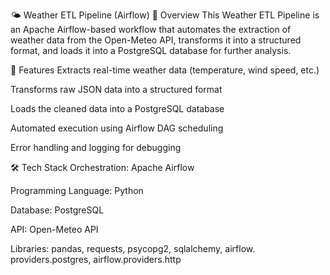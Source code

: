🌤️ Weather ETL Pipeline (Airflow)
📌 Overview
This Weather ETL Pipeline is an Apache Airflow-based workflow that automates the extraction of weather data from the Open-Meteo API, transforms it into a structured format, and loads it into a PostgreSQL database for further analysis.

🚀 Features
Extracts real-time weather data (temperature, wind speed, etc.)

Transforms raw JSON data into a structured format

Loads the cleaned data into a PostgreSQL database

Automated execution using Airflow DAG scheduling

Error handling and logging for debugging

🛠️ Tech Stack
Orchestration: Apache Airflow

Programming Language: Python

Database: PostgreSQL

API: Open-Meteo API

Libraries: pandas, requests, psycopg2, sqlalchemy, airflow. providers.postgres, airflow.providers.http

